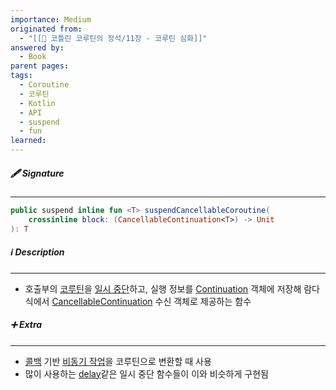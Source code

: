 ```yaml
---
importance: Medium
originated from:
  - "[[📘 코틀린 코루틴의 정석/11장 - 코루틴 심화]]"
answered by:
  - Book
parent pages: 
tags:
  - Coroutine
  - 코루틴
  - Kotlin
  - API
  - suspend
  - fun
learned:
---
```

##### 🖋️ Signature
---
```Kotlin
public suspend inline fun <T> suspendCancellableCoroutine(  
    crossinline block: (CancellableContinuation<T>) -> Unit  
): T
```

##### ℹ️ Description
---
- 호출부의 [코루틴](코루틴.md)을 [일시 중단](일시%20중단.md)하고, 실행 정보를 [Continuation](Continuation.md) 객체에 저장해 람다식에서 [CancellableContinuation](CancellableContinuation.md) 수신 객체로 제공하는 함수

##### ➕ Extra
---
- [콜백](콜백.md) 기반 [비동기 작업](비동기%20작업.md)을 코루틴으로 변환할 때 사용
- 많이 사용하는 [delay](delay.md)같은 일시 중단 함수들이 이와 비슷하게 구현됨
